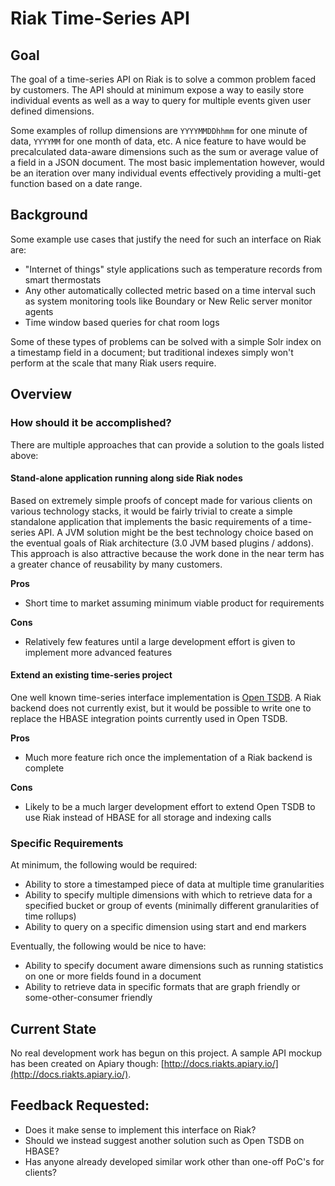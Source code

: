 # Riak Time-Series API


## Goal

The goal of a time-series API on Riak is to solve a common problem faced by customers.  The API should at minimum expose a way to easily store individual events as well as a way to query for multiple events given user defined dimensions.

Some examples of rollup dimensions are `YYYYMMDDhhmm` for one minute of data, `YYYYMM` for one month of data, etc.  A nice feature to have would be precalculated data-aware dimensions such as the sum or average value of a field in a JSON document.  The most basic implementation however, would be an iteration over many individual events effectively providing a multi-get function based on a date range.
 

## Background

Some example use cases that justify the need for such an interface on Riak are:

* "Internet of things" style applications such as temperature records from smart thermostats
* Any other automatically collected metric based on a time interval such as system monitoring tools like Boundary or New Relic server monitor agents
* Time window based queries for chat room logs

Some of these types of problems can be solved with a simple Solr index on a timestamp field in a document; but traditional indexes simply won't perform at the scale that many Riak users require.
 

## Overview

### How should it be accomplished?

There are multiple approaches that can provide a solution to the goals listed above:

#### Stand-alone application running along side Riak nodes

Based on extremely simple proofs of concept made for various clients on various technology stacks, it would be fairly trivial to create a simple standalone application that implements the basic requirements of a time-series API.  A JVM solution might be the best technology choice based on the eventual goals of Riak architecture (3.0 JVM based plugins / addons).  This approach is also attractive because the work done in the near term has a greater chance of reusability by many customers.

**Pros**

* Short time to market assuming minimum viable product for requirements

**Cons**

* Relatively few features until a large development effort is given to implement more advanced features 

#### Extend an existing time-series project

One well known time-series interface implementation is [Open TSDB](http://opentsdb.net/).  A Riak backend does not currently exist, but it would be possible to write one to replace the HBASE integration points currently used in Open TSDB.

**Pros**

* Much more feature rich once the implementation of a Riak backend is complete

**Cons**

* Likely to be a much larger development effort to extend Open TSDB to use Riak instead of HBASE for all storage and indexing calls

### Specific Requirements

At minimum, the following would be required:

* Ability to store a timestamped piece of data at multiple time granularities
* Ability to specify multiple dimensions with which to retrieve data for a specified bucket or group of events (minimally different granularities of time rollups)
* Ability to query on a specific dimension using start and end markers

Eventually, the following would be nice to have:

* Ability to specify document aware dimensions such as running statistics on one or more fields found in a document
* Ability to retrieve data in specific formats that are graph friendly or some-other-consumer friendly


## Current State

No real development work has begun on this project.  A sample API mockup has been created on Apiary though: [http://docs.riakts.apiary.io/](http://docs.riakts.apiary.io/).


## Feedback Requested:

* Does it make sense to implement this interface on Riak?
* Should we instead suggest another solution such as Open TSDB on HBASE?
* Has anyone already developed similar work other than one-off PoC's for clients?

